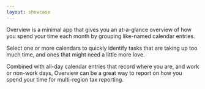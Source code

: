 ```yaml
---
layout: showcase
---
```


Overview is a minimal app that gives you an at-a-glance overview of how you spend your time each month by grouping like-named calendar entries.

Select one or more calendars to quickly identify tasks that are taking up too much time, and ones that might need a little more love.

Combined with all-day calendar entries that record where you are, and work or non-work days, Overview can be a great way to report on how you spend your time for multi-region tax reporting.

